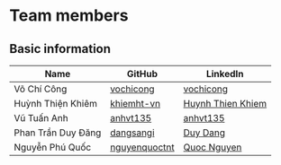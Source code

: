 # Team members

## Basic information

| Name         	     | GitHub                                              | LinkedIn                       |
| ------------------ | ----------------------------------------------------| ------------------------------ |
| Võ Chí Công  	     | [vochicong](https://github.com/vochicong)           | [vochicong](https://www.linkedin.com/in/vochicong/) |
| Huỳnh Thiện Khiêm  | [khiemht-vn](https://github.com/khiemht-vn)         | [Huynh Thien Khiem](https://www.linkedin.com/in/khiêm-huỳnh-thiện-4ba64334/) |
| Vũ Tuấn Anh  	     | [anhvt135](https://github.com/anhvt135)             | [anhvt135](https://www.linkedin.com/in/anhvt135/) |
| Phan Trần Duy Đăng | [dangsangi](https://github.com/dangsangi)           | [Duy Dang](https://www.linkedin.com/in/duy-dang-b9b317108) |
| Nguyễn Phú Quốc    | [nguyenquoctnt](https://github.com/nguyenquoctnt)   | [Quoc Nguyen](https://www.linkedin.com/in/quoc-nguyen-939a38106/) |
